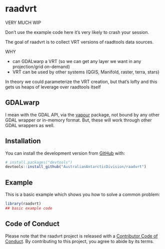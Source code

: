 
<!-- README.md is generated from README.Rmd. Please edit that file -->

# raadvrt

<!-- badges: start -->

<!-- badges: end -->

VERY MUCH WIP

Don’t use the example code here it’s very likely to crash your session.

The goal of raadvrt is to collect VRT versions of raadtools data
sources.

WHY

  - can GDALwarp a VRT (so we can get any layer we want in any
    projection/grid on-demand)
  - VRT can be used by other systems (QGIS, Manifold, raster, terra,
    stars)

In theory we could parameterize the VRT creation, but that’s lofty and
this gets us heaps of leverage over raadtools itself

## GDALwarp

I mean with the GDAL API, via the
[vapour](https://CRAN.r-project.org/package=vapour) package, not bound
by any other GDAL wrapper or in-memory format. But, these will work
through other GDAL wrappers as well.

## Installation

You can install the development version from
[GitHub](https://github.com/) with:

``` r
# install.packages("devtools")
devtools::install_github("AustralianAntarcticDivision/raadvrt")
```

## Example

This is a basic example which shows you how to solve a common problem:

``` r
library(raadvrt)
## basic example code
```

## Code of Conduct

Please note that the raadvrt project is released with a [Contributor
Code of
Conduct](https://contributor-covenant.org/version/2/0/CODE_OF_CONDUCT.html).
By contributing to this project, you agree to abide by its terms.
